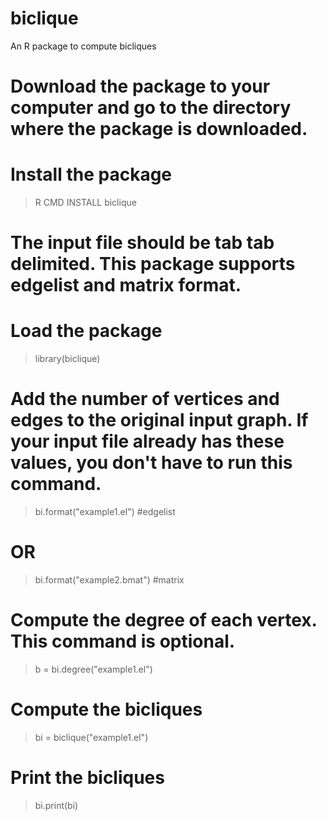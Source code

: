 # biclique
An R package to compute bicliques

# Download the package to your computer and go to the directory where the package is downloaded.
# Install the package
> R CMD INSTALL biclique

# The input file should be tab tab delimited. This package supports edgelist and matrix format.
# Load the package
> library(biclique)

# Add the number of vertices and edges to the original input graph. If your input file already has these values, you don't have to run this command.
> bi.format("example1.el")  #edgelist
# OR
> bi.format("example2.bmat") #matrix

# Compute the degree of each vertex. This command is optional.
> b = bi.degree("example1.el")

# Compute the bicliques
> bi = biclique("example1.el")

# Print the bicliques
> bi.print(bi)



